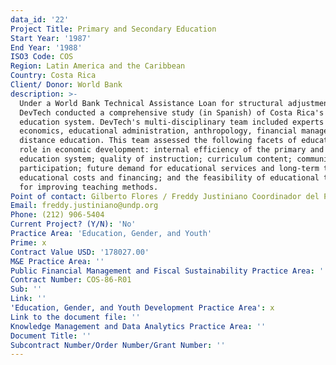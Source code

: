 ```yaml
---
data_id: '22'
Project Title: Primary and Secondary Education
Start Year: '1987'
End Year: '1988'
ISO3 Code: COS
Region: Latin America and the Caribbean
Country: Costa Rica
Client/ Donor: World Bank
description: >-
  Under a World Bank Technical Assistance Loan for structural adjustment,
  DevTech conducted a comprehensive study (in Spanish) of Costa Rica's general
  education system. DevTech's multi-disciplinary team included experts in
  economics, educational administration, anthropology, financial management, and
  distance education. This team assessed the following facets of education's
  role in economic development: internal efficiency of the primary and secondary
  education system; quality of instruction; curriculum content; community
  participation; future demand for educational services and long-term trends of
  educational costs and financing; and the feasibility of educational television
  for improving teaching methods.
Point of contact: Gilberto Flores / Freddy Justiniano Coordinador del Programa
Email: freddy.justiniano@undp.org
Phone: (212) 906-5404
Current Project? (Y/N): 'No'
Practice Area: 'Education, Gender, and Youth'
Prime: x
Contract Value USD: '178027.00'
M&E Practice Area: ''
Public Financial Management and Fiscal Sustainability Practice Area: ''
Contract Number: COS-86-R01
Sub: ''
Link: ''
'Education, Gender, and Youth Development Practice Area': x
Link to the document file: ''
Knowledge Management and Data Analytics Practice Area: ''
Document Title: ''
Subcontract Number/Order Number/Grant Number: ''
---
```

